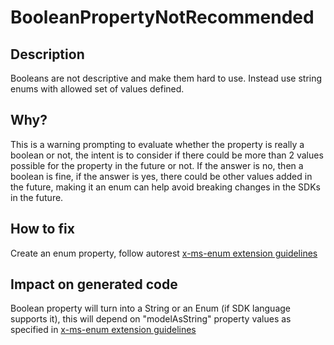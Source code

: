 # BooleanPropertyNotRecommended
## Description
Booleans are not descriptive and make them hard to use. Instead use string enums with allowed set of values defined.

## Why?
This is a warning prompting to evaluate whether the property is really a boolean or not, the intent is to consider if there could be more than 2 values possible for the property in the future or not. If the answer is no, then a boolean is fine, if the answer is yes, there could be other values added in the future, making it an enum can help avoid breaking changes in the SDKs in the future.
  
## How to fix
Create an enum property, follow autorest [x-ms-enum extension guidelines](https://github.com/Azure/autorest/blob/main/docs/extensions/readme.md#x-ms-enum)


## Impact on generated code
Boolean property will turn into a String or an Enum (if SDK language supports it), this will depend on "modelAsString" property values as specified in [x-ms-enum extension guidelines](https://github.com/Azure/autorest/blob/main/docs/extensions/readme.md#x-ms-enum)